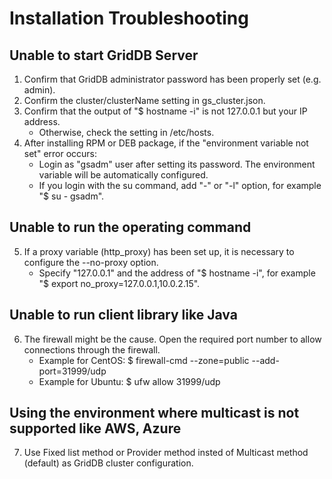 # Installation Troubleshooting

## Unable to start GridDB Server

1. Confirm that GridDB administrator password has been properly set (e.g. admin).
2. Confirm the cluster/clusterName setting in gs_cluster.json.
3. Confirm that the output of "$ hostname -i" is not 127.0.0.1 but your IP address.
    - Otherwise, check the setting in /etc/hosts.
4. After installing RPM or DEB package, if the "environment variable not set" error occurs:
    - Login as "gsadm" user after setting its password. The environment variable will be automatically configured.
    - If you login with the su command, add "-" or "-l" option, for example "$ su - gsadm".

## Unable to run the operating command

5. If a proxy variable (http_proxy) has been set up, it is necessary to configure the --no-proxy option.  
    - Specify "127.0.0.1" and the address of "$ hostname -i", for example "$ export no_proxy=127.0.0.1,10.0.2.15".

## Unable to run client library like Java

6. The firewall might be the cause. Open the required port number to allow connections through the firewall.
    - Example for CentOS: $ firewall-cmd --zone=public --add-port=31999/udp
    - Example for Ubuntu: $ ufw allow 31999/udp

## Using the environment where multicast is not supported like AWS, Azure

7. Use Fixed list method or Provider method insted of Multicast method (default) as GridDB cluster configuration.
